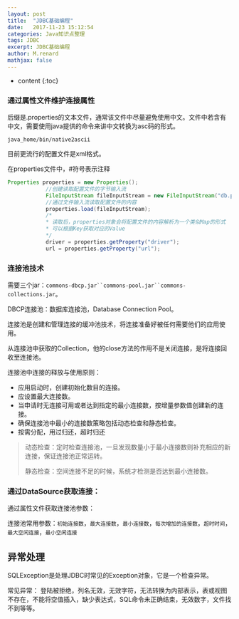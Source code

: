 ```yaml
---
layout: post
title:  "JDBC基础编程"
date:   2017-11-23 15:12:54
categories: Java知识点整理
tags: JDBC
excerpt: JDBC基础编程
author: M.renard
mathjax: false
---
```


* content
{:toc}

### 通过属性文件维护连接属性

后缀是.properties的文本文件，通常该文件中尽量避免使用中文。文件中若含有中文，需要使用java提供的命令来讲中文转换为asc码的形式。

```
java_home/bin/native2ascii
```

目前更流行的配置文件是xml格式。

在properties文件中，#符号表示注释

```java
Properties properties = new Properties();
            //创建读取配置文件的字节输入流
            FileInputStream fileInputStream = new FileInputStream("db.properties");
            //通过文件输入流读取配置文件的内容
            properties.load(fileInputStream);
            /*
            * 读取后，properties对象会将配置文件的内容解析为一个类似Map的形式
            * 可以根据Key获取对应的Value
            */
            driver = properties.getProperty("driver");
            url = properties.getProperty("url");
```

### 连接池技术

需要三个jar：`commons-dbcp.jar``commons-pool.jar``commons-collections.jar`。

DBCP连接池：数据库连接池，Database Connection Pool。

连接池是创建和管理连接的缓冲池技术，将连接准备好被任何需要他们的应用使用。

从连接池中获取的Collection，他的close方法的作用不是关闭连接，是将连接回收至连接池。

连接池中连接的释放与使用原则：

* 应用启动时，创建初始化数目的连接。
* 应设置最大连接数。
* 当申请时无连接可用或者达到指定的最小连接数，按增量参数值创建新的连接。
* 确保连接池中最小的连接数策略包括动态检查和静态检查。
* 按需分配，用过归还，超时归还

>动态检查：定时检查连接池，一旦发现数量小于最小连接数则补充相应的新连接，保证连接池正常运转。
>
>静态检查：空间连接不足的时候，系统才检测是否达到最小连接数。

### 通过DataSource获取连接：

通过属性文件获取连接池参数：

连接池常用参数：`初始连接数`，`最大连接数`，`最小连接数`，`每次增加的连接数`，`超时时间`，`最大空闲连接`，`最小空闲连接`

## 异常处理

SQLException是处理JDBC时常见的Exception对象，它是一个检查异常。

常见异常：
登陆被拒绝，列名无效，无效字符，无法转换为内部表示，表或视图不存在，不能将空值插入，缺少表达式，SQL命令未正确结束，无效数字，文件找不到等等。

